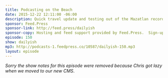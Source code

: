```yaml
---
title: Podcasting on the Beach
date: 2015-12-22 12:11:00 -06:00
description: Quick travel update and testing out of the Mazatlan recording &ldquo;studio&rdquo;.
sponsor: Feed.Press
sponsor-link: http://feed.press/dailyish
sponsor-copy: Hosting and feed support provided by Feed.Press.  Sign-up today and try FeedPress on a 14 day trial (no contracts or commitments). Use promo code "dailyish" during checkout to get 10% off your first year.
episode: 150
show: dailyish
mp3: http://podcasts-1.feedpress.co/10587/dailyish-150.mp3
layout: episode
---
```


<em>Sorry the show notes for this episode were removed because Chris got lazy when we moved to our new CMS</em>.
